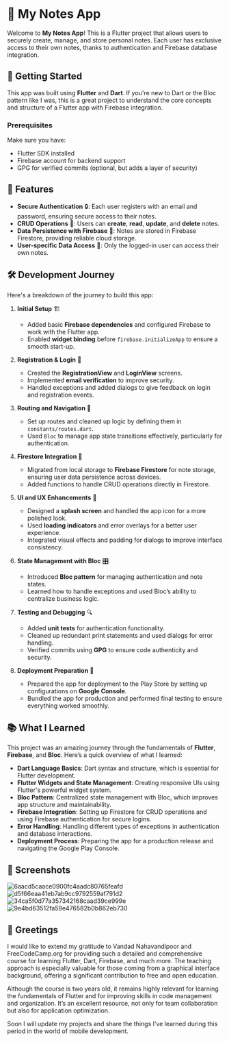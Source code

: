 # 📓 My Notes App

Welcome to **My Notes App**! This is a Flutter project that allows users to securely create, manage, and store personal notes. Each user has exclusive access to their own notes, thanks to authentication and Firebase database integration.

## 🚀 Getting Started

This app was built using **Flutter** and **Dart**. If you're new to Dart or the Bloc pattern like I was, this is a great project to understand the core concepts and structure of a Flutter app with Firebase integration.

### Prerequisites

Make sure you have:

- Flutter SDK installed
- Firebase account for backend support
- GPG for verified commits (optional, but adds a layer of security)

## 🌟 Features

- **Secure Authentication** 🔒: Each user registers with an email and password, ensuring secure access to their notes.
- **CRUD Operations** 📝: Users can **create**, **read**, **update**, and **delete** notes.
- **Data Persistence with Firebase** 💾: Notes are stored in Firebase Firestore, providing reliable cloud storage.
- **User-specific Data Access** 👤: Only the logged-in user can access their own notes.

## 🛠️ Development Journey

Here's a breakdown of the journey to build this app:

1. **Initial Setup** 🏗️
   - Added basic **Firebase dependencies** and configured Firebase to work with the Flutter app.
   - Enabled **widget binding** before `firebase.initializeApp` to ensure a smooth start-up.

2. **Registration & Login** 🔑
   - Created the **RegistrationView** and **LoginView** screens.
   - Implemented **email verification** to improve security.
   - Handled exceptions and added dialogs to give feedback on login and registration events.

3. **Routing and Navigation** 🧭
   - Set up routes and cleaned up logic by defining them in `constants/routes.dart`.
   - Used `Bloc` to manage app state transitions effectively, particularly for authentication.

4. **Firestore Integration** 🔗
   - Migrated from local storage to **Firebase Firestore** for note storage, ensuring user data persistence across devices.
   - Added functions to handle CRUD operations directly in Firestore.

5. **UI and UX Enhancements** 🎨
   - Designed a **splash screen** and handled the app icon for a more polished look.
   - Used **loading indicators** and error overlays for a better user experience.
   - Integrated visual effects and padding for dialogs to improve interface consistency.

6. **State Management with Bloc** 🎛️
   - Introduced **Bloc pattern** for managing authentication and note states.
   - Learned how to handle exceptions and used Bloc’s ability to centralize business logic.

7. **Testing and Debugging** 🔍
   - Added **unit tests** for authentication functionality.
   - Cleaned up redundant print statements and used dialogs for error handling.
   - Verified commits using **GPG** to ensure code authenticity and security.

8. **Deployment Preparation** 🚢
   - Prepared the app for deployment to the Play Store by setting up configurations on **Google Console**.
   - Bundled the app for production and performed final testing to ensure everything worked smoothly.

## 📚 What I Learned

This project was an amazing journey through the fundamentals of **Flutter**, **Firebase**, and **Bloc**. Here’s a quick overview of what I learned:

- **Dart Language Basics**: Dart syntax and structure, which is essential for Flutter development.
- **Flutter Widgets and State Management**: Creating responsive UIs using Flutter's powerful widget system.
- **Bloc Pattern**: Centralized state management with Bloc, which improves app structure and maintainability.
- **Firebase Integration**: Setting up Firestore for CRUD operations and using Firebase authentication for secure logins.
- **Error Handling**: Handling different types of exceptions in authentication and database interactions.
- **Deployment Process**: Preparing the app for a production release and navigating the Google Play Console.

## 📸 Screenshots

![6aacd5caace0900fc4aadc80765feafd](https://github.com/user-attachments/assets/85c12e9c-c5b3-4598-9c22-8dd61a157417)
![d5f66eaa41eb7ab9cc9792559af791d2](https://github.com/user-attachments/assets/aa327e8d-4362-47da-946f-22924a764a59)
![34ca5f0d77a357342168caad39ce999e](https://github.com/user-attachments/assets/1cedde33-e78a-443b-b7af-0727c6e61fc9)
![9e4bd63512fa59e476582b0b862eb730](https://github.com/user-attachments/assets/72b96914-1fd9-49b5-bc3e-202df68b2cac)

## 🙏 Greetings

I would like to extend my gratitude to Vandad Nahavandipoor and FreeCodeCamp.org for providing such a detailed and comprehensive course for learning Flutter, Dart, Firebase, and much more. The teaching approach is especially valuable for those coming from a graphical interface background, offering a significant contribution to free and open education.

Although the course is two years old, it remains highly relevant for learning the fundamentals of Flutter and for improving skills in code management and organization. It’s an excellent resource, not only for team collaboration but also for application optimization.

Soon I will update my projects and share the things I’ve learned during this period in the world of mobile development.

